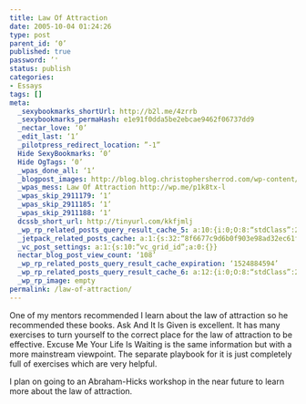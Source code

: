 ```yaml
---
title: Law Of Attraction
date: 2005-10-04 01:24:26
type: post
parent_id: ‘0’
published: true
password: ’'
status: publish
categories:
- Essays
tags: []
meta:
  _sexybookmarks_shortUrl: http://b2l.me/4zrrb
  _sexybookmarks_permaHash: e1e91f0dda5be2ebcae9462f06737dd9
  _nectar_love: ‘0’
  _edit_last: ‘1’
  _pilotpress_redirect_location: ”-1”
  Hide SexyBookmarks: ‘0’
  Hide OgTags: ‘0’
  _wpas_done_all: ‘1’
  _blogpost_images: http://blog.blog.christophersherrod.com/wp-content/uploads/images/video1.jpg
  _wpas_mess: Law Of Attraction http://wp.me/p1k8tx-l
  _wpas_skip_2911179: ‘1’
  _wpas_skip_2911185: ‘1’
  _wpas_skip_2911188: ‘1’
  dcssb_short_url: http://tinyurl.com/kkfjmlj
  _wp_rp_related_posts_query_result_cache_5: a:10:{i:0;O:8:“stdClass”:2:{s:7:“post_id”;s:3:“118”;s:5:“score”;s:18:“23.247964460521295”;}i:1;O:8:“stdClass”:2:{s:7:“post_id”;s:2:“43”;s:5:“score”;s:17:“23.20585764284852”;}i:2;O:8:“stdClass”:2:{s:7:“post_id”;s:2:“45”;s:5:“score”;s:18:“14.165471438782944”;}i:3;O:8:“stdClass”:2:{s:7:“post_id”;s:2:“89”;s:5:“score”;s:18:“13.470275986292048”;}i:4;O:8:“stdClass”:2:{s:7:“post_id”;s:2:“18”;s:5:“score”;s:18:“13.396648040191195”;}i:5;O:8:“stdClass”:2:{s:7:“post_id”;s:3:“347”;s:5:“score”;s:18:“11.521959758770112”;}i:6;O:8:“stdClass”:2:{s:7:“post_id”;s:4:“6545”;s:5:“score”;s:18:“10.177772215322994”;}i:7;O:8:“stdClass”:2:{s:7:“post_id”;s:2:“20”;s:5:“score”;s:17:“9.156120967839206”;}i:8;O:8:“stdClass”:2:{s:7:“post_id”;s:2:“32”;s:5:“score”;s:16:“8.10037894542953”;}i:9;O:8:“stdClass”:2:{s:7:“post_id”;s:4:“2282”;s:5:“score”;s:17:“6.756191401982411”;}}
  _jetpack_related_posts_cache: a:1:{s:32:“8f6677c9d6b0f903e98ad32ec61f8deb”;a:2:{s:7:“expires”;i:1471017480;s:7:“payload”;a:3:{i:0;a:1:{s:2:“id”;i:1285;}i:1;a:1:{s:2:“id”;i:1108;}i:2;a:1:{s:2:“id”;i:3470;}}}}
  _vc_post_settings: a:1:{s:10:“vc_grid_id”;a:0:{}}
  nectar_blog_post_view_count: ‘108’
  _wp_rp_related_posts_query_result_cache_expiration: ‘1524884594’
  _wp_rp_related_posts_query_result_cache_6: a:12:{i:0;O:8:“stdClass”:2:{s:7:“post_id”;s:2:“43”;s:5:“score”;s:18:“31.467996957428777”;}i:1;O:8:“stdClass”:2:{s:7:“post_id”;s:3:“118”;s:5:“score”;s:18:“31.062948429239395”;}i:2;O:8:“stdClass”:2:{s:7:“post_id”;s:3:“831”;s:5:“score”;s:17:“22.21525217016817”;}i:3;O:8:“stdClass”:2:{s:7:“post_id”;s:2:“89”;s:5:“score”;s:18:“20.170405869485506”;}i:4;O:8:“stdClass”:2:{s:7:“post_id”;s:2:“45”;s:5:“score”;s:17:“18.75906125799664”;}i:5;O:8:“stdClass”:2:{s:7:“post_id”;s:3:“713”;s:5:“score”;s:18:“18.168312421832777”;}i:6;O:8:“stdClass”:2:{s:7:“post_id”;s:3:“344”;s:5:“score”;s:18:“18.168312421832777”;}i:7;O:8:“stdClass”:2:{s:7:“post_id”;s:3:“347”;s:5:“score”;s:17:“16.29252291010217”;}i:8;O:8:“stdClass”:2:{s:7:“post_id”;s:3:“604”;s:5:“score”;s:18:“15.848486792799738”;}i:9;O:8:“stdClass”:2:{s:7:“post_id”;s:3:“296”;s:5:“score”;s:18:“15.848486792799738”;}i:10;O:8:“stdClass”:2:{s:7:“post_id”;s:3:“210”;s:5:“score”;s:18:“15.848486792799738”;}i:11;O:8:“stdClass”:2:{s:7:“post_id”;s:3:“178”;s:5:“score”;s:18:“15.848486792799738”;}}
  _wp_rp_image: empty
permalink: /law-of-attraction/
---
```

<p>One of my mentors recommended I learn about the law of attraction so he recommended these books. Ask And It Is Given is excellent. It has many exercises to turn yourself to the correct place for the law of attraction to be effective. Excuse Me Your Life Is Waiting is the same information but with a more mainstream viewpoint. The separate playbook for it is just completely full of exercises which are very helpful.</p>
<p>I plan on going to an Abraham-Hicks workshop in the near future to learn more about the law of attraction.</p>
